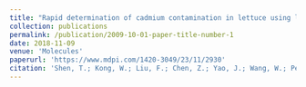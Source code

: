 ```yaml
---
title: "Rapid determination of cadmium contamination in lettuce using laser-induced breakdown spectroscopy"
collection: publications
permalink: /publication/2009-10-01-paper-title-number-1
date: 2018-11-09
venue: 'Molecules'
paperurl: 'https://www.mdpi.com/1420-3049/23/11/2930'
citation: 'Shen, T.; Kong, W.; Liu, F.; Chen, Z.; Yao, J.; Wang, W.; Peng, J.; Chen, H.; He, Y. Rapid Determination of Cadmium Contamination in Lettuce Using Laser-Induced Breakdown Spectroscopy. Molecules 2018, 23, 2930.'
---
```

